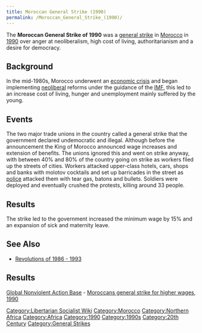 ```yaml
---
title: Moroccan General Strike (1990)
permalink: /Moroccan_General_Strike_(1990)/
---
```


The **Moroccan General Strike of 1990** was a [general
strike](List_of_General_Strikes.md "wikilink") in
[Morocco](Morocco.md "wikilink") in
[1990](Timeline_of_Libertarian_Socialism_in_Northern_Africa.md "wikilink")
over anger at neoliberalism, high cost of living, authoritarianism and a
desire for democracy.

## Background

In the mid-1980s, Morocco underwent an [economic
crisis](economic_Crisis.md "wikilink") and began implementing
[neoliberal](Neoliberalism.md "wikilink") reforms under the guidance of the
[IMF](International_Monetary_Fund.md "wikilink"), this led to an increase
cost of living, hunger and unemployment mainly suffered by the young.

## Events

The two major trade unions in the country called a general strike that
the government declared undemocratic and illegal. Although before the
announcement the King of Morocco announced wage increases and extension
of benefits. The unions ignored this and went on strike anyway, with
between 40% and 80% of the country going on strike as workers filed up
the streets of cities. Workers attacked upper-class hotels, cars, shops
and banks with molotov cocktails and set up barricades in the street as
[police](police.md "wikilink") attacked them with tear gas, batons and
bullets. Soldiers were deployed and eventually crushed the protests,
killing around 33 people.

## Results

The strike led to the government increased the minimum wage by 15% and
an expansion of sick and maternity leave.

## See Also

- [Revolutions of 1986 - 1993](Revolutions_of_1986_-_1994.md "wikilink")

## Results

[Global Nonviolent Action
Base](Global_Nonviolent_Action_Base.md "wikilink") - [Moroccans general
strike for higher wages,
1990](https://nvdatabase.swarthmore.edu/content/moroccans-general-strike-higher-wages-1990)

[Category:Libertarian Socialist
Wiki](Category:Libertarian_Socialist_Wiki.md "wikilink")
[Category:Morocco](Category:Morocco.md "wikilink") [Category:Northern
Africa](Category:Northern_Africa.md "wikilink")
[Category:Africa](Category:Africa.md "wikilink")
[Category:1990](Category:1990.md "wikilink")
[Category:1990s](Category:1990s.md "wikilink") [Category:20th
Century](Category:20th_Century.md "wikilink") [Category:General
Strikes](Category:General_Strikes.md "wikilink")